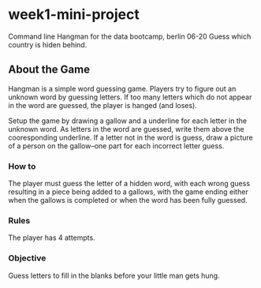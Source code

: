 # week1-mini-project

Command line Hangman for the data bootcamp, berlin 06-20
Guess which country is hiden behind. 

## About the Game
Hangman is a simple word guessing game. Players try to figure out an unknown word by guessing letters. If too many letters which do not appear in the word are guessed, the player is hanged (and loses).

Setup the game by drawing a gallow and a underline for each letter in the unknown word. As letters in the word are guessed, write them above the cooresponding underline. If a letter not in the word is guess, draw a picture of a person on the gallow–one part for each incorrect letter guess. 

### How to 
The player must guess the letter of a hidden word, with each wrong guess resulting in a piece being added to a gallows, with the game ending either when the gallows is completed or when the word has been fully guessed. 

### Rules
The player has 4 attempts.

### Objective
Guess letters to fill in the blanks before your little man gets hung.
